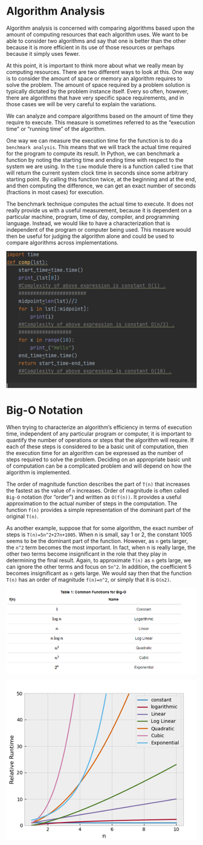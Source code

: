 # Algorithm Analysis

Algorithm analysis is concerned with comparing algorithms based upon the amount of computing resources that each algorithm uses. We want to be able to consider two algorithms and say that one is better than the other because it is more efficient in its use of those resources or perhaps because it simply uses fewer.

At this point, it is important to think more about what we really mean by computing resources. There are two different ways to look at this. One way is to consider the amount of space or memory an algorithm requires to solve the problem. The amount of space required by a problem solution is typically dictated by the problem instance itself. Every so often, however, there are algorithms that have very specific space requirements, and in those cases we will be very careful to explain the variations.

We can analyze and compare algorithms based on the amount of time they require to execute. This measure is sometimes referred to as the “execution time” or “running time” of the algorithm. 

One way we can measure the execution time for the function is to do a ```benchmark analysis```. This means that we will track the actual time required for the program to compute its result. In Python, we can benchmark a function by noting the starting time and ending time with respect to the system we are using. In the ```time``` module there is a function called ```time``` that will return the current system clock time in seconds since some arbitrary starting point. By calling this function twice, at the beginning and at the end, and then computing the difference, we can get an exact number of seconds (fractions in most cases) for execution.

The benchmark technique computes the actual time to execute. It does not really provide us with a useful measurement, because it is dependent on a particular machine, program, time of day, compiler, and programming language. Instead, we would like to have a characterization that is independent of the program or computer being used. This measure would then be useful for judging the algorithm alone and could be used to compare algorithms across implementations.

![](images/Algo_analysis.PNG)

# Big-O Notation

When trying to characterize an algorithm’s efficiency in terms of execution time, independent of any particular program or computer, it is important to quantify the number of operations or steps that the algorithm will require. If each of these steps is considered to be a basic unit of computation, then the execution time for an algorithm can be expressed as the number of steps required to solve the problem. Deciding on an appropriate basic unit of computation can be a complicated problem and will depend on how the algorithm is implemented.

The order of magnitude function describes the part of ```T(n)``` that increases the fastest as the value of ```n``` increases. Order of magnitude is often called ```Big-O``` notation (for “order”) and written as ```O(f(n))```. It provides a useful approximation to the actual number of steps in the computation. The function ```f(n)``` provides a simple representation of the dominant part of the original ```T(n)```.

As another example, suppose that for some algorithm, the exact number of steps is ```T(n)=5n^2+27n+1005```. When n is small, say 1 or 2, the constant 1005 seems to be the dominant part of the function. However, as ```n``` gets larger, the ```n^2``` term becomes the most important. In fact, when n is really large, the other two terms become insignificant in the role that they play in determining the final result. Again, to approximate ```T(n)``` as ```n``` gets large, we can ignore the other terms and focus on ```5n^2```. In addition, the coefficient 5 becomes insignificant as ```n``` gets large. We would say then that the function ```T(n)``` has an order of magnitude ```f(n)=n^2```, or simply that it is ```O(n2)```.

![](images/common_func.PNG)  

![](images/BigO-OutputPlot.png)  